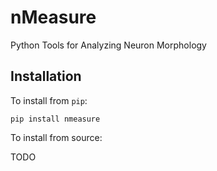 # nMeasure
Python Tools for Analyzing Neuron Morphology

## Installation

To install from `pip`:

`pip install nmeasure`

To install from source:

TODO
